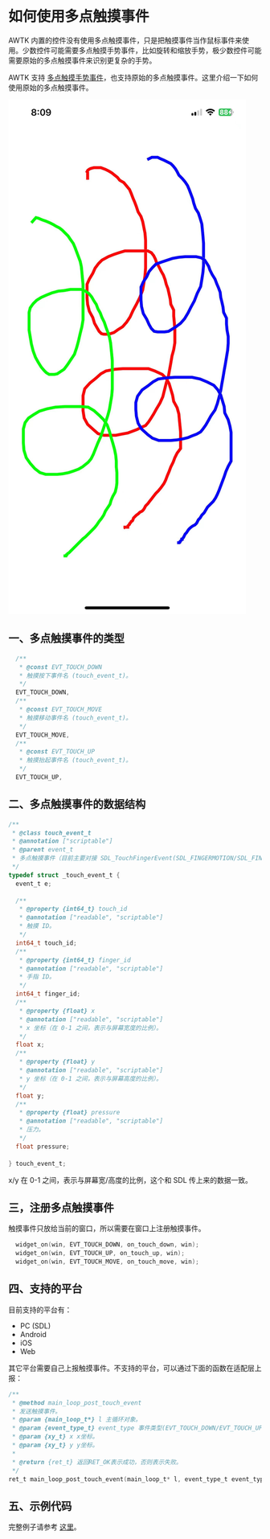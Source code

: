 # 如何使用多点触摸事件

AWTK 内置的控件没有使用多点触摸事件，只是把触摸事件当作鼠标事件来使用。少数控件可能需要多点触摸手势事件，比如旋转和缩放手势，极少数控件可能需要原始的多点触摸事件来识别更复杂的手势。

AWTK 支持 [多点触摸手势事件](how_to_use_multi_gesture.md)，也支持原始的多点触摸事件。这里介绍一下如何使用原始的多点触摸事件。 

![](images/multi_touch_draw.jpg)

## 一、多点触摸事件的类型

```c
  /**
   * @const EVT_TOUCH_DOWN
   * 触摸按下事件名 (touch_event_t)。
   */
  EVT_TOUCH_DOWN,
  /**
   * @const EVT_TOUCH_MOVE
   * 触摸移动事件名 (touch_event_t)。
   */
  EVT_TOUCH_MOVE,
  /**
   * @const EVT_TOUCH_UP
   * 触摸抬起事件名 (touch_event_t)。
   */
  EVT_TOUCH_UP,
```

## 二、多点触摸事件的数据结构

```c
/**
 * @class touch_event_t
 * @annotation ["scriptable"]
 * @parent event_t
 * 多点触摸事件（目前主要对接 SDL_TouchFingerEvent(SDL_FINGERMOTION/SDL_FINGERDOWN/SDL_FINGERUP))。
 */
typedef struct _touch_event_t {
  event_t e;

  /**
   * @property {int64_t} touch_id
   * @annotation ["readable", "scriptable"]
   * 触摸 ID。
   */
  int64_t touch_id;
  /**
   * @property {int64_t} finger_id
   * @annotation ["readable", "scriptable"]
   * 手指 ID。
   */
  int64_t finger_id;
  /**
   * @property {float} x
   * @annotation ["readable", "scriptable"]
   * x 坐标（在 0-1 之间，表示与屏幕宽度的比例）。
   */
  float x;
  /**
   * @property {float} y
   * @annotation ["readable", "scriptable"]
   * y 坐标（在 0-1 之间，表示与屏幕高度的比例）。
   */
  float y;
  /**
   * @property {float} pressure
   * @annotation ["readable", "scriptable"]
   * 压力。
   */
  float pressure;

} touch_event_t;
```

x/y 在 0-1 之间，表示与屏幕宽/高度的比例，这个和 SDL 传上来的数据一致。

## 三，注册多点触摸事件

触摸事件只放给当前的窗口，所以需要在窗口上注册触摸事件。

```c
  widget_on(win, EVT_TOUCH_DOWN, on_touch_down, win);
  widget_on(win, EVT_TOUCH_UP, on_touch_up, win);
  widget_on(win, EVT_TOUCH_MOVE, on_touch_move, win);
```

## 四、支持的平台

目前支持的平台有：

* PC (SDL)
* Android
* iOS
* Web

其它平台需要自己上报触摸事件。不支持的平台，可以通过下面的函数在适配层上报：

```c
/**
 * @method main_loop_post_touch_event
 * 发送触摸事件。
 * @param {main_loop_t*} l 主循环对象。
 * @param {event_type_t} event_type 事件类型(EVT_TOUCH_DOWN/EVT_TOUCH_UP/EVT_TOUCH_MOVE)。
 * @param {xy_t} x x坐标。
 * @param {xy_t} y y坐标。
 *
 * @return {ret_t} 返回RET_OK表示成功，否则表示失败。
 */
ret_t main_loop_post_touch_event(main_loop_t* l, event_type_t event_type, xy_t x, xy_t y);
```
## 五、示例代码

完整例子请参考 [这里](https://gitee.com/zlgopen/awtk-web/tree/master/examples/AwtkApplicationCTouchEvent)。


